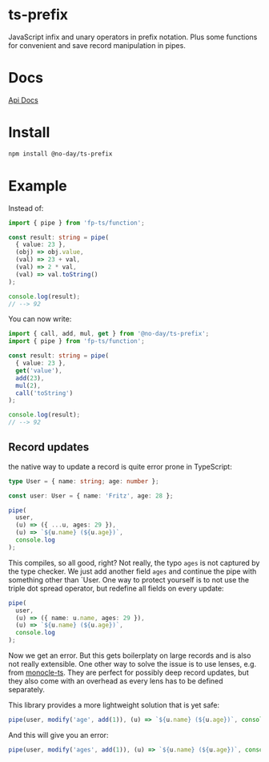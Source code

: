 # ts-prefix

JavaScript infix and unary operators in prefix notation.
Plus some functions for convenient and save record manipulation in pipes.

# Docs

[Api Docs](https://no-day.github.io/ts-prefix/modules/index.ts.html)

# Install

```bash
npm install @no-day/ts-prefix
```

# Example

Instead of:

```ts
import { pipe } from 'fp-ts/function';

const result: string = pipe(
  { value: 23 },
  (obj) => obj.value,
  (val) => 23 + val,
  (val) => 2 * val,
  (val) => val.toString()
);

console.log(result);
// --> 92
```

You can now write:

```ts
import { call, add, mul, get } from '@no-day/ts-prefix';
import { pipe } from 'fp-ts/function';

const result: string = pipe(
  { value: 23 },
  get('value'),
  add(23),
  mul(2),
  call('toString')
);

console.log(result);
// --> 92
```

## Record updates

the native way to update a record is quite error prone in TypeScript:

```ts
type User = { name: string; age: number };

const user: User = { name: 'Fritz', age: 28 };

pipe(
  user,
  (u) => ({ ...u, ages: 29 }),
  (u) => `${u.name} (${u.age})`,
  console.log
);
```

This compiles, so all good, right? Not really, the typo `ages` is not captured by the type checker. We just add another field `ages` and continue the pipe with something other than `User.
One way to protect yourself is to not use the triple dot spread operator, but redefine all fields on every update:

```ts
pipe(
  user,
  (u) => ({ name: u.name, ages: 29 }),
  (u) => `${u.name} (${u.age})`,
  console.log
);
```

Now we get an error. But this gets boilerplaty on large records and is also not really extensible. One other way to solve the issue is to use lenses, e.g. from [monocle-ts](https://github.com/gcanti/monocle-ts). They are perfect for possibly deep record updates, but they also come with an overhead as every lens has to be defined separately.

This library provides a more lightweight solution that is yet safe:

```ts
pipe(user, modify('age', add(1)), (u) => `${u.name} (${u.age})`, console.log);
```

And this will give you an error:

```ts
pipe(user, modify('ages', add(1)), (u) => `${u.name} (${u.age})`, console.log);
```
